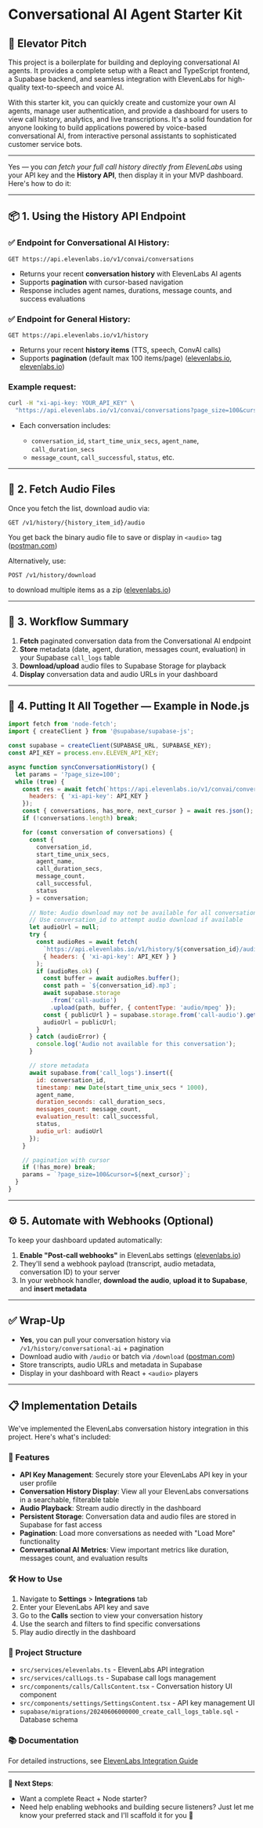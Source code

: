 # Conversational AI Agent Starter Kit

## 🚀 Elevator Pitch

This project is a boilerplate for building and deploying conversational AI agents. It provides a complete setup with a React and TypeScript frontend, a Supabase backend, and seamless integration with ElevenLabs for high-quality text-to-speech and voice AI.

With this starter kit, you can quickly create and customize your own AI agents, manage user authentication, and provide a dashboard for users to view call history, analytics, and live transcriptions. It's a solid foundation for anyone looking to build applications powered by voice-based conversational AI, from interactive personal assistants to sophisticated customer service bots.

---

Yes — you *can fetch your full call history directly from ElevenLabs* using your API key and the **History API**, then display it in your MVP dashboard. Here's how to do it:

---

## 📦 1. Using the History API Endpoint

### ✅ Endpoint for Conversational AI History:

```
GET https://api.elevenlabs.io/v1/convai/conversations
```

* Returns your recent **conversation history** with ElevenLabs AI agents
* Supports **pagination** with cursor-based navigation
* Response includes agent names, durations, message counts, and success evaluations

### ✅ Endpoint for General History:

```
GET https://api.elevenlabs.io/v1/history
```

* Returns your recent **history items** (TTS, speech, ConvAI calls)
* Supports **pagination** (default max 100 items/page) ([elevenlabs.io][1], [elevenlabs.io][2])

### Example request:

```bash
curl -H "xi-api-key: YOUR_API_KEY" \
  "https://api.elevenlabs.io/v1/convai/conversations?page_size=100&cursor=CURSOR"
```

* Each conversation includes:

  * `conversation_id`, `start_time_unix_secs`, `agent_name`, `call_duration_secs`
  * `message_count`, `call_successful`, `status`, etc.

---

## 🧱 2. Fetch Audio Files

Once you fetch the list, download audio via:

```
GET /v1/history/{history_item_id}/audio
```

You get back the binary audio file to save or display in `<audio>` tag ([postman.com][3])

Alternatively, use:

```
POST /v1/history/download
```

to download multiple items as a zip ([elevenlabs.io][4])

---

## 🔁 3. Workflow Summary

1. **Fetch** paginated conversation data from the Conversational AI endpoint
2. **Store** metadata (date, agent, duration, messages count, evaluation) in your Supabase `call_logs` table
3. **Download/upload** audio files to Supabase Storage for playback
4. **Display** conversation data and audio URLs in your dashboard

---

## 🧠 4. Putting It All Together — Example in Node.js

```js
import fetch from 'node-fetch';
import { createClient } from '@supabase/supabase-js';

const supabase = createClient(SUPABASE_URL, SUPABASE_KEY);
const API_KEY = process.env.ELEVEN_API_KEY;

async function syncConversationHistory() {
  let params = '?page_size=100';
  while (true) {
    const res = await fetch(`https://api.elevenlabs.io/v1/convai/conversations${params}`, {
      headers: { 'xi-api-key': API_KEY }
    });
    const { conversations, has_more, next_cursor } = await res.json();
    if (!conversations.length) break;

    for (const conversation of conversations) {
      const { 
        conversation_id, 
        start_time_unix_secs, 
        agent_name, 
        call_duration_secs, 
        message_count, 
        call_successful, 
        status 
      } = conversation;
      
      // Note: Audio download may not be available for all conversations
      // Use conversation_id to attempt audio download if available
      let audioUrl = null;
      try {
        const audioRes = await fetch(
          `https://api.elevenlabs.io/v1/history/${conversation_id}/audio`,
          { headers: { 'xi-api-key': API_KEY } }
        );
        if (audioRes.ok) {
          const buffer = await audioRes.buffer();
          const path = `${conversation_id}.mp3`;
          await supabase.storage
            .from('call-audio')
            .upload(path, buffer, { contentType: 'audio/mpeg' });
          const { publicUrl } = supabase.storage.from('call-audio').getPublicUrl(path);
          audioUrl = publicUrl;
        }
      } catch (audioError) {
        console.log('Audio not available for this conversation');
      }

      // store metadata
      await supabase.from('call_logs').insert({
        id: conversation_id,
        timestamp: new Date(start_time_unix_secs * 1000),
        agent_name,
        duration_seconds: call_duration_secs,
        messages_count: message_count,
        evaluation_result: call_successful,
        status,
        audio_url: audioUrl
      });
    }

    // pagination with cursor
    if (!has_more) break;
    params = `?page_size=100&cursor=${next_cursor}`;
  }
}
```

---

## ⚙️ 5. Automate with Webhooks (Optional)

To keep your dashboard updated automatically:

1. **Enable "Post-call webhooks"** in ElevenLabs settings ([elevenlabs.io][5])
2. They'll send a webhook payload (transcript, audio metadata, conversation ID) to your server
3. In your webhook handler, **download the audio**, **upload it to Supabase**, and **insert metadata**

---

## ✅ Wrap-Up

* **Yes**, you can pull your conversation history via `/v1/history/conversational-ai` + pagination
* Download audio with `/audio` or batch via `/download` ([postman.com][3])
* Store transcripts, audio URLs and metadata in Supabase
* Display in your dashboard with React + `<audio>` players

---

## 📋 Implementation Details

We've implemented the ElevenLabs conversation history integration in this project. Here's what's included:

### 🔧 Features

- **API Key Management**: Securely store your ElevenLabs API key in your user profile
- **Conversation History Display**: View all your ElevenLabs conversations in a searchable, filterable table
- **Audio Playback**: Stream audio directly in the dashboard
- **Persistent Storage**: Conversation data and audio files are stored in Supabase for fast access
- **Pagination**: Load more conversations as needed with "Load More" functionality
- **Conversational AI Metrics**: View important metrics like duration, messages count, and evaluation results

### 🛠️ How to Use

1. Navigate to **Settings** > **Integrations** tab
2. Enter your ElevenLabs API key and save
3. Go to the **Calls** section to view your conversation history
4. Use the search and filters to find specific conversations
5. Play audio directly in the dashboard

### 📁 Project Structure

- `src/services/elevenlabs.ts` - ElevenLabs API integration
- `src/services/callLogs.ts` - Supabase call logs management
- `src/components/calls/CallsContent.tsx` - Conversation history UI component
- `src/components/settings/SettingsContent.tsx` - API key management UI
- `supabase/migrations/20240606000000_create_call_logs_table.sql` - Database schema

### 📚 Documentation

For detailed instructions, see [ElevenLabs Integration Guide](./docs/ElevenLabsIntegration.md)

---

🧠 **Next Steps**:

* Want a complete React + Node starter?
* Need help enabling webhooks and building secure listeners?
  Just let me know your preferred stack and I'll scaffold it for you 🔧

[1]: https://elevenlabs.io/docs/api-reference/history/get/~explorer?utm_source=chatgpt.com "Get history item | ElevenLabs Documentation"
[2]: https://elevenlabs.io/blog/history-api-supports-pagination?utm_source=chatgpt.com "GET history items endpoint API supports pagination - ElevenLabs"
[3]: https://www.postman.com/elevenlabs/elevenlabs/documentation/7i9rytu/elevenlabs-api-documentation?utm_source=chatgpt.com "ElevenLabs API Documentation Documentation - Postman"
[4]: https://elevenlabs.io/docs/api-reference/history/download?utm_source=chatgpt.com "Download history items | ElevenLabs Documentation"
[5]: https://elevenlabs.io/docs/conversational-ai/workflows/post-call-webhooks?utm_source=chatgpt.com "Post-call webhooks | ElevenLabs Documentation"
[6]: https://elevenlabs.io/docs/conversational-ai/libraries/java-script?utm_source=chatgpt.com "JavaScript SDK | ElevenLabs Documentation"

